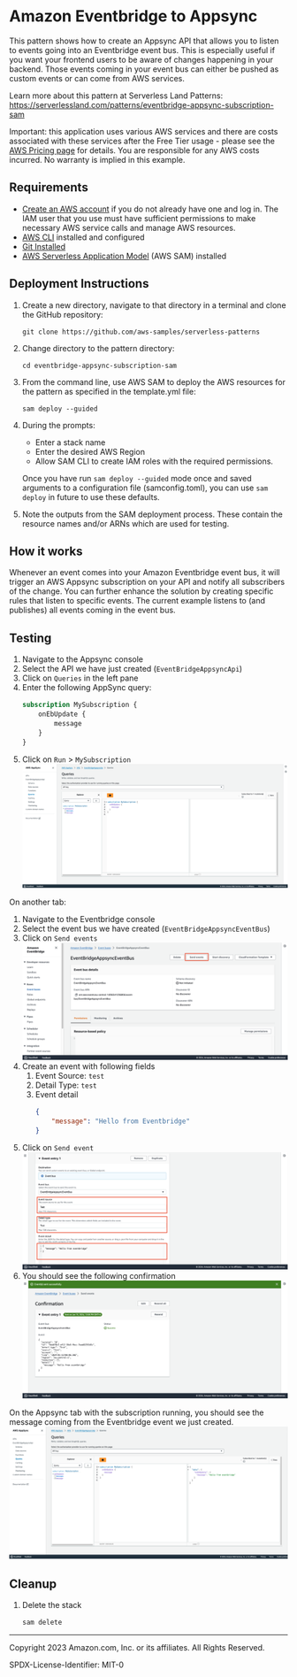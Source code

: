 # Amazon Eventbridge to Appsync

This pattern shows how to create an Appsync API that allows you to listen to events going into an Eventbridge event bus. This is especially useful if you want your frontend users to be aware of changes happening in your backend. Those events coming in your event bus can either be pushed as custom events or can come from AWS services.

Learn more about this pattern at Serverless Land Patterns: https://serverlessland.com/patterns/eventbridge-appsync-subscription-sam

Important: this application uses various AWS services and there are costs associated with these services after the Free Tier usage - please see the [AWS Pricing page](https://aws.amazon.com/pricing/) for details. You are responsible for any AWS costs incurred. No warranty is implied in this example.

## Requirements

* [Create an AWS account](https://portal.aws.amazon.com/gp/aws/developer/registration/index.html) if you do not already have one and log in. The IAM user that you use must have sufficient permissions to make necessary AWS service calls and manage AWS resources.
* [AWS CLI](https://docs.aws.amazon.com/cli/latest/userguide/install-cliv2.html) installed and configured
* [Git Installed](https://git-scm.com/book/en/v2/Getting-Started-Installing-Git)
* [AWS Serverless Application Model](https://docs.aws.amazon.com/serverless-application-model/latest/developerguide/serverless-sam-cli-install.html) (AWS SAM) installed

## Deployment Instructions

1. Create a new directory, navigate to that directory in a terminal and clone the GitHub repository:
    ``` 
    git clone https://github.com/aws-samples/serverless-patterns
    ```
1. Change directory to the pattern directory:
    ```
    cd eventbridge-appsync-subscription-sam
    ```
1. From the command line, use AWS SAM to deploy the AWS resources for the pattern as specified in the template.yml file:
    ```
    sam deploy --guided
    ```
1. During the prompts:
    * Enter a stack name
    * Enter the desired AWS Region
    * Allow SAM CLI to create IAM roles with the required permissions.

    Once you have run `sam deploy --guided` mode once and saved arguments to a configuration file (samconfig.toml), you can use `sam deploy` in future to use these defaults.

1. Note the outputs from the SAM deployment process. These contain the resource names and/or ARNs which are used for testing.

## How it works

Whenever an event comes into your Amazon Eventbridge event bus, it will trigger an AWS Appsync subscription on your API and notify all subscribers of the change. You can further enhance the solution by creating specific rules that listen to specific events. The current example listens to (and publishes) all events coming in the event bus.

## Testing

1. Navigate to the Appsync console
2. Select the API we have just created (`EventBridgeAppsyncApi`)
3. Click on `Queries` in the left pane
4. Enter the following AppSync query:
    ```graphql
    subscription MySubscription {
        onEbUpdate {
            message
        }
    }
    ```
5. Click on `Run` > `MySubscription`
    ![appsync-1](images/appsync-1.png)

On another tab:
1. Navigate to the Eventbridge console
2. Select the event bus we have created (`EventBridgeAppsyncEventBus`)
3. Click on `Send events`
    ![eventbridge-1](images/eventbridge-1.png)
4. Create an event with following fields
   1. Event Source: `test`
   2. Detail Type: `test`
   3. Event detail
        ```json
        {
            "message": "Hello from Eventbridge"
        }
        ```
5. Click on `Send event`
    ![eventbridge-2](images/eventbridge-2.png)
6. You should see the following confirmation
    ![eventbridge-3](images/eventbridge-3.png)

On the Appsync tab with the subscription running, you should see the message coming from the Eventbridge event we just created.
    ![appsync-2](images/appsync-2.png)

## Cleanup
 
1. Delete the stack
    ```bash
    sam delete
    ```
----
Copyright 2023 Amazon.com, Inc. or its affiliates. All Rights Reserved.

SPDX-License-Identifier: MIT-0